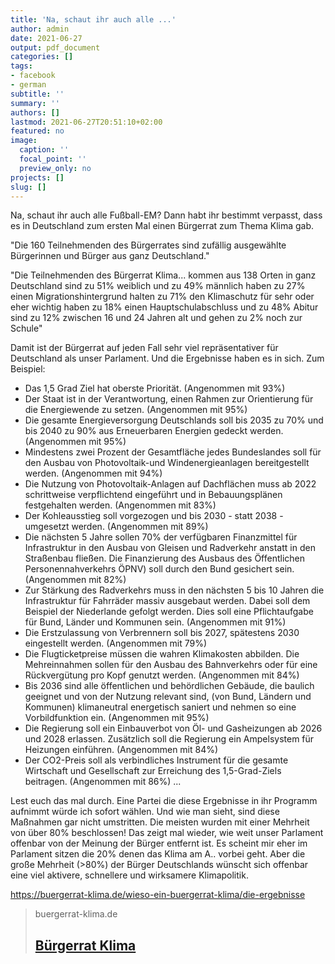 ```yaml
---
title: 'Na, schaut ihr auch alle ...'
author: admin
date: 2021-06-27
output: pdf_document
categories: []
tags:
- facebook
- german
subtitle: ''
summary: ''
authors: []
lastmod: 2021-06-27T20:51:10+02:00
featured: no
image:
  caption: ''
  focal_point: ''
  preview_only: no
projects: []
slug: []
---
```

Na, schaut ihr auch alle Fußball-EM? Dann habt ihr bestimmt verpasst, dass es in Deutschland zum ersten Mal einen Bürgerrat zum Thema Klima gab. 

"Die 160 Teilnehmenden des Bürgerrates sind zufällig ausgewählte Bürgerinnen und Bürger aus ganz Deutschland."

"Die Teilnehmenden des Bürgerrat Klima...
kommen aus 138 Orten in ganz Deutschland
sind zu 51% weiblich und zu 49% männlich
haben zu 27% einen Migrationshintergrund
halten zu 71% den Klimaschutz für sehr oder eher wichtig
haben zu 18% einen Hauptschulabschluss und zu 48% Abitur
sind zu 12% zwischen 16 und 24 Jahren alt und gehen zu 2% noch zur Schule"

Damit ist der Bürgerrat auf jeden Fall sehr viel repräsentativer für Deutschland als unser Parlament. Und die Ergebnisse haben es in sich. Zum Beispiel:

- Das 1,5 Grad Ziel hat oberste Priorität. (Angenommen mit 93%)
- Der Staat ist in der Verantwortung, einen Rahmen zur Orientierung für die Energiewende zu setzen. (Angenommen mit 95%)
- Die gesamte Energieversorgung Deutschlands soll bis 2035 zu 70% und bis 2040 zu 90% aus Erneuerbaren Energien gedeckt werden. (Angenommen mit 95%)
- Mindestens zwei Prozent der Gesamtfläche jedes Bundeslandes soll für den Ausbau von Photovoltaik-und Windenergieanlagen bereitgestellt werden. (Angenommen mit 94%)
- Die Nutzung von Photovoltaik-Anlagen auf Dachflächen muss ab 2022 schrittweise verpflichtend eingeführt und in Bebauungsplänen festgehalten werden. (Angenommen mit 83%)
- Der Kohleausstieg soll vorgezogen und bis 2030 - statt 2038 - umgesetzt werden.  (Angenommen mit 89%)
- Die nächsten 5 Jahre sollen 70% der verfügbaren Finanzmittel für Infrastruktur in den Ausbau von Gleisen und Radverkehr anstatt in den Straßenbau fließen. Die Finanzierung des Ausbaus des Öffentlichen Personennahverkehrs ÖPNV) soll durch den Bund gesichert sein.  (Angenommen mit 82%)
- Zur Stärkung des Radverkehrs muss in den nächsten 5 bis 10 Jahren die Infrastruktur für Fahrräder massiv ausgebaut werden. Dabei soll dem Beispiel der Niederlande gefolgt werden. Dies soll eine Pflichtaufgabe für Bund, Länder und Kommunen sein.  (Angenommen mit 91%)
- Die Erstzulassung von Verbrennern soll bis 2027, spätestens 2030 eingestellt werden. (Angenommen mit 79%)
- Die Flugticketpreise müssen die wahren Klimakosten abbilden. Die Mehreinnahmen sollen für den Ausbau des Bahnverkehrs oder für eine Rückvergütung pro Kopf genutzt werden. (Angenommen mit 84%)
- Bis 2036 sind alle öffentlichen und behördlichen Gebäude, die baulich geeignet und von der Nutzung relevant sind, (von Bund, Ländern und Kommunen) klimaneutral energetisch saniert und nehmen so eine Vorbildfunktion ein. (Angenommen mit 95%)
- Die Regierung soll ein Einbauverbot von Öl- und  Gasheizungen ab 2026 und 2028 erlassen. Zusätzlich soll die Regierung ein Ampelsystem für Heizungen einführen. (Angenommen mit 84%)
- Der CO2-Preis soll als verbindliches Instrument für die gesamte Wirtschaft und Gesellschaft zur Erreichung des 1,5-Grad-Ziels beitragen. (Angenommen mit 86%)
...

Lest euch das mal durch. Eine Partei die diese Ergebnisse in ihr Programm aufnimmt würde ich sofort wählen.  Und wie man sieht, sind diese Maßnahmen gar nicht umstritten. Die meisten wurden mit einer Mehrheit von über 80% beschlossen! Das zeigt mal wieder, wie weit unser Parlament offenbar von der Meinung der Bürger entfernt ist. Es scheint mir eher im Parlament sitzen die 20% denen das Klima am A.. vorbei geht. Aber die große Mehrheit (>80%) der Bürger Deutschlands wünscht sich offenbar eine viel aktivere, schnellere und wirksamere Klimapolitik. 

https://buergerrat-klima.de/wieso-ein-buergerrat-klima/die-ergebnisse
> buergerrat-klima.de
> ## [Bürgerrat Klima](https://buergerrat-klima.de/wieso-ein-buergerrat-klima/die-ergebnisse)
>

